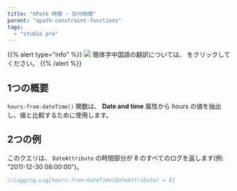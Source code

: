 ```yaml
---
title: "XPath 時間 - 日付時間"
parent: "xpath-constraint-functions"
tags:
  - "studio pro"
---
```


{{% alert type="info" %}}
<img src="attachments/chinese-translation/china.png" style="display: inline-block; margin: 0" /> 簡体字中国語の翻訳については、 [<unk> <unk> <unk>](https://cdn.mendix.tencent-cloud.com/documentation/refguide8/xpath-hours-from-datetime.pdf) をクリックしてください。
{{% /alert %}}

## 1つの概要

`hours-from-dateTime()` 関数は、 **Date and time** 属性から hours の値を抽出し、値と比較するために使用します。

## 2つの例

このクエリは、 `DateAttribute` の時間部分が 8 のすべてのログを返します(例: "2011-12-30 08:00:00")。

```java
//Logging.Log[hours-from-dateTime(DateAttribute) = 8]
```
